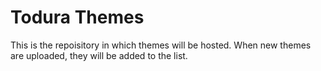 # Todura Themes
This is the repoisitory in which themes will be hosted. When new themes are uploaded, they will be added to the list.
